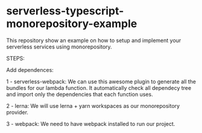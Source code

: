 # serverless-typescript-monorepository-example

This repository show an example on how to setup and implement your serverless services using monorepository.

STEPS:

Add dependences:

1 - serverless-webpack: We can use this awesome plugin to generate all the bundles for our lambda function. It automatically check all dependecy tree and import only the dependencies that each function uses.

2 - lerna: We will use lerna + yarn workspaces as our monorepository provider.

3 - webpack: We need to have webpack installed to run our project.
